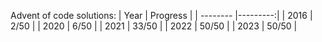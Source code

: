Advent of code solutions:
| Year     | Progress |
| -------- |---------:|
| 2016     |     2/50 |
| 2020     |     6/50 |
| 2021     |    33/50 |
| 2022     |    50/50 |
| 2023     |    50/50 |
